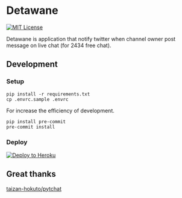 # Detawane

[![MIT License](http://img.shields.io/badge/license-MIT-blue.svg?style=flat)](LICENSE)

Detawane is application that notify twitter when channel owner post message on live chat (for 2434 free chat).

## Development

### Setup

```shell
pip install -r requirements.txt
cp .envrc.sample .envrc
```

For increase the efficiency of development.

```shell
pip install pre-commit
pre-commit install
```

### Deploy

[![Deploy to Heroku](https://www.herokucdn.com/deploy/button.png)](https://heroku.com/deploy)

## Great thanks

[taizan-hokuto/pytchat](https://github.com/taizan-hokuto/pytchat)
